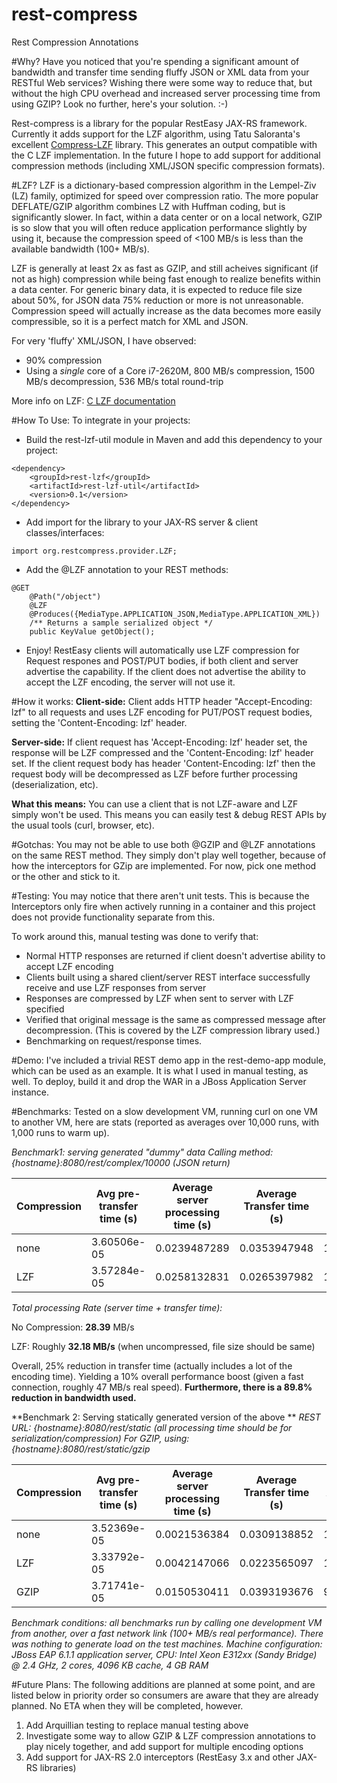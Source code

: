 rest-compress
=============

Rest Compression Annotations

#Why?
Have you noticed that you're spending a significant amount of bandwidth and transfer time sending fluffy JSON or XML data from your RESTful Web services?  Wishing there were some way to reduce that, but without the high CPU overhead and increased server processing time from using GZIP? Look no further, here's your solution. :-)

Rest-compress is a library for the popular RestEasy JAX-RS framework.  Currently it adds support for the LZF algorithm, using Tatu Saloranta's excellent [Compress-LZF](https://github.com/ning/compress) library.
This generates an output compatible with the C LZF implementation.  In the future I hope to add support for additional compression methods (including XML/JSON specific compression formats).


#LZF?
LZF is a dictionary-based compression algorithm in the Lempel-Ziv (LZ) family, optimized for speed over compression ratio. The more popular DEFLATE/GZIP algorithm combines LZ with Huffman coding, but is significantly slower. In fact, within a data center or on a local network, GZIP is so slow that you will often reduce application performance slightly by using it, because the compression speed of <100 MB/s is less than the available bandwidth (100+ MB/s).

LZF is generally at least 2x as fast as GZIP, and still acheives significant (if not as high) compression while being fast enough to realize benefits within a data center.  For generic binary data, it is expected to reduce file size about 50%, for JSON data 75% reduction or more is not unreasonable.   Compression speed will actually increase as the data becomes more easily compressible, so it is a perfect match for XML and JSON. 

For very 'fluffy' XML/JSON, I have observed:
* 90% compression
* Using a *single* core of a Core i7-2620M, 800 MB/s compression, 1500 MB/s decompression, 536 MB/s total round-trip

More info on LZF: [C LZF documentation](http://oldhome.schmorp.de/marc/liblzf.html)


#How To Use:
To integrate in your projects:

* Build the rest-lzf-util module in Maven and add this dependency to your project:
```
<dependency>
    <groupId>rest-lzf</groupId>
    <artifactId>rest-lzf-util</artifactId>
    <version>0.1</version>
</dependency>
```

* Add import for the library to your JAX-RS server & client classes/interfaces:
```
import org.restcompress.provider.LZF;
```

* Add the @LZF annotation to your REST methods:
```
@GET
    @Path("/object")
    @LZF
    @Produces({MediaType.APPLICATION_JSON,MediaType.APPLICATION_XML})
    /** Returns a sample serialized object */
    public KeyValue getObject();
```

* Enjoy!  RestEasy clients will automatically use LZF compression for Request respones and POST/PUT bodies, if both client and server advertise the capability.  If the client does not advertise the ability to accept the LZF encoding, the server will not use it. 


#How it works:
**Client-side:**
Client adds HTTP header "Accept-Encoding: lzf" to all requests and uses LZF encoding for PUT/POST request bodies, setting the 'Content-Encoding: lzf' header. 

**Server-side:**
If client request has 'Accept-Encoding: lzf' header set, the response will be LZF compressed and the 'Content-Encoding: lzf' header set.  If the client request body has header 'Content-Encoding: lzf' then the request body will be decompressed as LZF before further processing (deserialization, etc). 

**What this means:** 
You can use a client that is not LZF-aware and LZF simply won't be used.  This means you can easily test & debug REST APIs by the usual tools (curl, browser, etc). 

#Gotchas:
You may not be able to use both @GZIP and @LZF annotations on the same REST method.  They simply don't play well together, because of how the interceptors for GZip are implemented. For now, pick one method or the other and stick to it. 

#Testing:
You may notice that there aren't unit tests.  This is because the Interceptors only fire when actively running in a container and this project does not provide functionality separate from this.

To work around this, manual testing was done to verify that:
* Normal HTTP responses are returned if client doesn't advertise ability to accept LZF encoding 
* Clients built using a shared client/server REST interface successfully receive and use LZF responses from server
* Responses are compressed by LZF when sent to server with LZF specified
* Verified that original message is the same as compressed message after decompression.  (This is covered by the LZF compression library used.)
* Benchmarking on request/response times.

#Demo:
I've included a trivial REST demo app in the rest-demo-app module, which can be used as an example.  It is what I used in manual testing, as well.   To deploy, build it and drop the WAR in a JBoss Application Server instance. 


#Benchmarks:
Tested on a slow development VM, running curl on one VM to another VM, here are stats (reported as averages over 10,000 runs, with 1,000 runs to warm up).

**Benchmark1: serving generated "dummy" data
*Calling method: {hostname}:8080/rest/complex/10000** (JSON return)*

Compression | Avg pre-transfer time (s) | Average server processing time (s) | Average Transfer time (s) |   Avg Bytes  
------------|---------------------------|------------------------------------|---------------------------|--------------
 none       |      3.60506e-05          |           0.0239487289             |       0.0353947948        |   1766648.424   
 LZF        |      3.57284e-05          |           0.0258132831             |       0.0265397982        |    173025.0755 

*Total processing Rate (server time + transfer time):*

No Compression: **28.39** MB/s

LZF: Roughly **32.18 MB/s** (when uncompressed, file size should be same)

Overall, 25% reduction in transfer time (actually includes a lot of the encoding time). Yielding a 10% overall performance boost (given a fast connection, roughly 47 MB/s real speed). **Furthermore, there is a 89.8% reduction in bandwidth used.**   


**Benchmark 2: Serving statically generated version of the above ** 
*REST URL: {hostname}:8080/rest/static (all processing time should be for serialization/compression)*
*For GZIP, using: {hostname}:8080/rest/static/gzip*

Compression |Avg pre-transfer time (s) | Average server processing time (s) | Average Transfer time (s)|   Avg Bytes
------------|--------------------------|----------------------------------|------------------------|-------------
 none       |3.52369e-05 | 0.0021536384 | 0.0309138852 | 1842761.0 
 LZF        |3.33792e-05 | 0.0042147066 | 0.0223565097 |  174164.0 
 GZIP       |3.71741e-05 | 0.0150530411 | 0.0393193676 |   90949.0 

*Benchmark conditions: all benchmarks run by calling one development VM from another, over a fast network link (100+ MB/s real performance).  There was nothing to generate load on the test machines.*
*Machine configuration: JBoss EAP 6.1.1 application server, CPU: Intel Xeon E312xx (Sandy Bridge) @ 2.4 GHz, 2 cores, 4096 KB cache, 4 GB RAM*

#Future Plans:
The following additions are planned at some point, and are listed below in priority order so consumers are aware that they are already planned.  No ETA when they will be completed, however.

1. Add Arquillian testing to replace manual testing above
2. Investigate some way to allow GZIP & LZF compression annotations to play nicely together, and add support for multiple encoding options
3. Add support for JAX-RS 2.0 interceptors (RestEasy 3.x and other JAX-RS libraries)